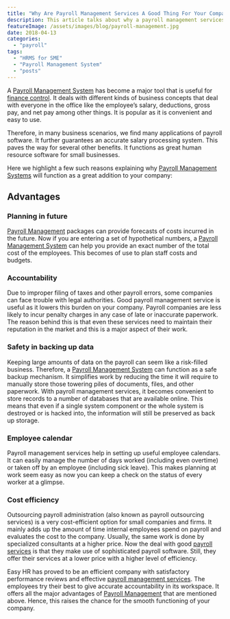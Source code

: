 ```yaml
---
title: "Why Are Payroll Management Services A Good Thing For Your Company?"
description: This article talks about why a payroll management services and payroll outsourcing can help your company and improve compliance.
featureImage: /assets/images/blog/payroll-management.jpg
date: 2018-04-13
categories: 
  - "payroll"
tags: 
  - "HRMS for SME"
  - "Payroll Management System"
  - "posts"
---
```


A [Payroll Management System](https://www.easyhrworld.com/features/payroll-software-india/) has become a major tool that is useful for [finance control](https://www.easyhrworld.com/features/payroll-management/). It deals with different kinds of business concepts that deal with everyone in the office like the employee’s salary, deductions, gross pay, and net pay among other things. It is popular as it is convenient and easy to use.

Therefore, in many business scenarios, we find many applications of payroll software. It further guarantees an accurate salary processing system. This paves the way for several other benefits. It functions as great human resource software for small businesses.

Here we highlight a few such reasons explaining why [Payroll Management Systems](https://www.easyhrworld.com/features/payroll-software-india/) will function as a great addition to your company:

## Advantages

### Planning in future

[Payroll Management](https://www.easyhrworld.com/features/payroll-software-india/) packages can provide forecasts of costs incurred in the future. Now if you are entering a set of hypothetical numbers, a [Payroll Management System](https://www.easyhrworld.com/features/payroll-software-india/) can help you provide an exact number of the total cost of the employees. This becomes of use to plan staff costs and budgets.

### Accountability

Due to improper filing of taxes and other payroll errors, some companies can face trouble with legal authorities. Good payroll management service is useful as it lowers this burden on your company. Payroll companies are less likely to incur penalty charges in any case of late or inaccurate paperwork. The reason behind this is that even these services need to maintain their reputation in the market and this is a major aspect of their work.

### Safety in backing up data

Keeping large amounts of data on the payroll can seem like a risk-filled business. Therefore, a [Payroll Management System](https://www.easyhrworld.com/features/payroll-software-india/) can function as a safe backup mechanism. It simplifies work by reducing the time it will require to manually store those towering piles of documents, files, and other paperwork. With payroll management services, it becomes convenient to store records to a number of databases that are available online. This means that even if a single system component or the whole system is destroyed or is hacked into, the information will still be preserved as back up storage.

### Employee calendar

Payroll management services help in setting up useful employee calendars. It can easily manage the number of days worked (including even overtime) or taken off by an employee (including sick leave). This makes planning at work seem easy as now you can keep a check on the status of every worker at a glimpse.

### Cost efficiency

Outsourcing payroll administration (also known as payroll outsourcing services) is a very cost-efficient option for small companies and firms. It mainly adds up the amount of time internal employees spend on payroll and evaluates the cost to the company. Usually, the same work is done by specialized consultants at a higher price. Now the deal with good [payroll services](https://www.easyhrworld.com/) is that they make use of sophisticated payroll software. Still, they offer their services at a lower price with a higher level of efficiency.

Easy HR has proved to be an efficient company with satisfactory performance reviews and effective [payroll management services](https://www.easyhrworld.com/features/payroll-management/). The employees try their best to give accurate accountability in its workspace. It offers all the major advantages of [Payroll Management](https://www.easyhrworld.com/features/payroll-software-india/) that are mentioned above. Hence, this raises the chance for the smooth functioning of your company.
